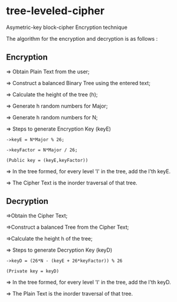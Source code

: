 # tree-leveled-cipher
Asymetric-key block-cipher Encryption technique

The algorithm for the encryption and decryption is as follows :


Encryption
-----------------

=> Obtain Plain Text from the user;

=> Construct a balanced Binary Tree using the entered text;

=> Calculate the height of the tree (h);

=> Generate h random numbers for Major;

=> Generate h random numbers for N;

=> Steps to generate Encryption Key (keyE)

	->keyE = N*Major % 26;
	
	->keyFactor = N*Major / 26;
	
	(Public key = (keyE,keyFactor))

=> In the tree formed, for every level 'l' in the tree, add the l'th keyE.

=> The Cipher Text is the inorder traversal of that tree.





Decryption
-------------

=>Obtain the Cipher Text;

=>Construct a balanced Tree from the Cipher Text;

=>Calculate the height h of the tree;

=> Steps to generate Decryption Key (keyD)

	->keyD = (26*N - (keyE + 26*keyFactor)) % 26
	
	(Private key = keyD)

=> In the tree formed, for every level 'l' in the tree, add the l'th keyD.

=> The Plain Text is the inorder traversal of that tree.
